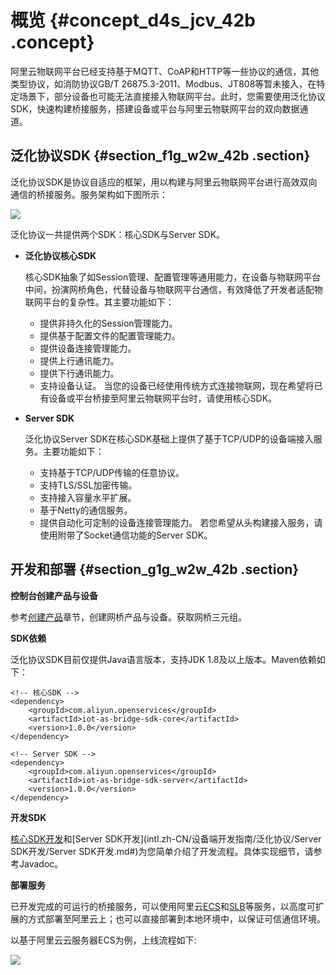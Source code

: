 # 概览 {#concept_d4s_jcv_42b .concept}

阿里云物联网平台已经支持基于MQTT、CoAP和HTTP等一些协议的通信，其他类型协议，如消防协议GB/T 26875.3-2011、Modbus、JT808等暂未接入，在特定场景下，部分设备也可能无法直接接入物联网平台。此时，您需要使用泛化协议SDK，快速构建桥接服务，搭建设备或平台与阿里云物联网平台的双向数据通道。

## 泛化协议SDK {#section_f1g_w2w_42b .section}

泛化协议SDK是协议自适应的框架，用以构建与阿里云物联网平台进行高效双向通信的桥接服务。服务架构如下图所示：

![](http://static-aliyun-doc.oss-cn-hangzhou.aliyuncs.com/assets/img/16467/15348396118136_zh-CN.png)

泛化协议一共提供两个SDK：核心SDK与Server SDK。

-   **泛化协议核心SDK**

    核心SDK抽象了如Session管理、配置管理等通用能力，在设备与物联网平台中间，扮演网桥角色，代替设备与物联网平台通信，有效降低了开发者适配物联网平台的复杂性。其主要功能如下：

    -   提供非持久化的Session管理能力。
    -   提供基于配置文件的配置管理能力。
    -   提供设备连接管理能力。
    -   提供上行通讯能力。
    -   提供下行通讯能力。
    -   支持设备认证。
    当您的设备已经使用传统方式连接物联网，现在希望将已有设备或平台桥接至阿里云物联网平台时，请使用核心SDK。

-   **Server SDK**

    泛化协议Server SDK在核心SDK基础上提供了基于TCP/UDP的设备端接入服务。主要功能如下：

    -   支持基于TCP/UDP传输的任意协议。
    -   支持TLS/SSL加密传输。
    -   支持接入容量水平扩展。
    -   基于Netty的通信服务。
    -   提供自动化可定制的设备连接管理能力。
    若您希望从头构建接入服务，请使用附带了Socket通信功能的Server SDK。


## 开发和部署 {#section_g1g_w2w_42b .section}

**控制台创建产品与设备**

参考[创建产品](../../../../intl.zh-CN/用户指南/创建产品与设备/高级版/创建产品.md#)章节，创建网桥产品与设备。获取网桥三元组。

**SDK依赖**

泛化协议SDK目前仅提供Java语言版本，支持JDK 1.8及以上版本。Maven依赖如下：

```
<!-- 核心SDK -->
<dependency>
    <groupId>com.aliyun.openservices</groupId>
    <artifactId>iot-as-bridge-sdk-core</artifactId>
    <version>1.0.0</version>
</dependency>

<!-- Server SDK -->
<dependency>
    <groupId>com.aliyun.openservices</groupId>
    <artifactId>iot-as-bridge-sdk-server</artifactId>
    <version>1.0.0</version>
</dependency>

```

**开发SDK**

[核心SDK开发](intl.zh-CN/设备端开发指南/泛化协议/核心SDK开发.md#)和[Server SDK开发](intl.zh-CN/设备端开发指南/泛化协议/Server SDK开发/Server SDK开发.md#)为您简单介绍了开发流程。具体实现细节，请参考Javadoc。

**部署服务**

已开发完成的可运行的桥接服务，可以使用阿里云[ECS](../../../../intl.zh-CN/产品简介/什么是云服务器ECS.md#)和[SLB](../../../../intl.zh-CN/产品简介/什么是负载均衡.md#)等服务，以高度可扩展的方式部署至阿里云上；也可以直接部署到本地环境中，以保证可信通信环境。

以基于阿里云云服务器ECS为例，上线流程如下:

![](http://static-aliyun-doc.oss-cn-hangzhou.aliyuncs.com/assets/img/16467/15348396118073_zh-CN.png)

